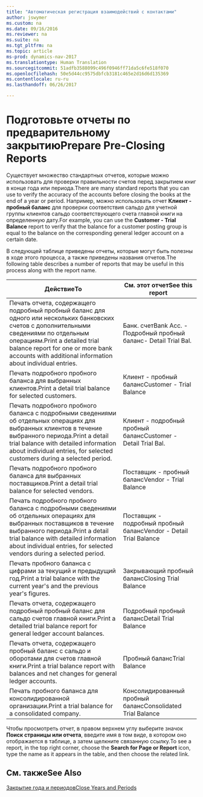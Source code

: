 ```yaml
---
title: "Автоматическая регистрация взаимодействий с контактами"
author: jswymer
ms.custom: na
ms.date: 09/16/2016
ms.reviewer: na
ms.suite: na
ms.tgt_pltfrm: na
ms.topic: article
ms-prod: dynamics-nav-2017
ms.translationtype: Human Translation
ms.sourcegitcommit: 51adfb3588099c496f0946ff71da5c6fe518f070
ms.openlocfilehash: 50e5d44cc9575dbfcb3181c465e2d16d6d135369
ms.contentlocale: ru-ru
ms.lasthandoff: 06/26/2017

---
```

# <a name="prepare-pre-closing-reports"></a><span data-ttu-id="e825a-102">Подготовьте отчеты по предварительному закрытию</span><span class="sxs-lookup"><span data-stu-id="e825a-102">Prepare Pre-Closing Reports</span></span>
<span data-ttu-id="e825a-103">Существует множество стандартных отчетов, которые можно использовать для проверки правильности счетов перед закрытием книг в конце года или периода.</span><span class="sxs-lookup"><span data-stu-id="e825a-103">There are many standard reports that you can use to verify the accuracy of the accounts before closing the books at the end of a year or period.</span></span> <span data-ttu-id="e825a-104">Например, можно использовать отчет **Клиент - пробный баланс** для проверки соответствия сальдо для учетной группы клиентов сальдо соответствующего счета главной книги на определенную дату.</span><span class="sxs-lookup"><span data-stu-id="e825a-104">For example, you can use the **Customer - Trial Balance** report to verify that the balance for a customer posting group is equal to the balance on the corresponding general ledger account on a certain date.</span></span>

<span data-ttu-id="e825a-105">В следующей таблице приведены отчеты, которые могут быть полезны в ходе этого процесса, а также приведены названия отчетов.</span><span class="sxs-lookup"><span data-stu-id="e825a-105">The following table describes a number of reports that may be useful in this process along with the report name.</span></span>

|<span data-ttu-id="e825a-106">Действие</span><span class="sxs-lookup"><span data-stu-id="e825a-106">To</span></span>     |<span data-ttu-id="e825a-107">См. этот отчет</span><span class="sxs-lookup"><span data-stu-id="e825a-107">See this report</span></span>       |
|-------|----------------------|
|<span data-ttu-id="e825a-108">Печать отчета, содержащего подробный пробный баланс для одного или нескольких банковских счетов с дополнительными сведениями по отдельным операциям.</span><span class="sxs-lookup"><span data-stu-id="e825a-108">Print a detailed trial balance report for one or more bank accounts with additional information about individual entries.</span></span>|<span data-ttu-id="e825a-109">Банк. счет</span><span class="sxs-lookup"><span data-stu-id="e825a-109">Bank Acc.</span></span> <span data-ttu-id="e825a-110">- Подробный пробный баланс</span><span class="sxs-lookup"><span data-stu-id="e825a-110">- Detail Trial Bal.</span></span>|
|<span data-ttu-id="e825a-111">Печать подробного пробного баланса для выбранных клиентов.</span><span class="sxs-lookup"><span data-stu-id="e825a-111">Print a detail trial balance for selected customers.</span></span>|<span data-ttu-id="e825a-112">Клиент - пробный баланс</span><span class="sxs-lookup"><span data-stu-id="e825a-112">Customer - Trial Balance</span></span>|
|<span data-ttu-id="e825a-113">Печать подробного пробного баланса с подробными сведениями об отдельных операциях для выбранных клиентов в течение выбранного периода.</span><span class="sxs-lookup"><span data-stu-id="e825a-113">Print a detail trial balance with detailed information about individual entries, for selected customers during a selected period.</span></span>|<span data-ttu-id="e825a-114">Клиент - подробный пробный баланс</span><span class="sxs-lookup"><span data-stu-id="e825a-114">Customer - Detail Trial Bal.</span></span>|
|<span data-ttu-id="e825a-115">Печать подробного пробного баланса для выбранных поставщиков.</span><span class="sxs-lookup"><span data-stu-id="e825a-115">Print a detail trial balance for selected vendors.</span></span>|<span data-ttu-id="e825a-116">Поставщик - пробный баланс</span><span class="sxs-lookup"><span data-stu-id="e825a-116">Vendor - Trial Balance</span></span>|
|<span data-ttu-id="e825a-117">Печать подробного пробного баланса с подробными сведениями об отдельных операциях для выбранных поставщиков в течение выбранного периода.</span><span class="sxs-lookup"><span data-stu-id="e825a-117">Print a detail trial balance with detailed information about individual entries, for selected vendors during a selected period.</span></span>|<span data-ttu-id="e825a-118">Поставщик - подробный пробный баланс</span><span class="sxs-lookup"><span data-stu-id="e825a-118">Vendor - Detail Trial Balance</span></span>|
|<span data-ttu-id="e825a-119">Печать пробного баланса с цифрами за текущий и предыдущий год.</span><span class="sxs-lookup"><span data-stu-id="e825a-119">Print a trial balance with the current year's and the previous year's figures.</span></span>|<span data-ttu-id="e825a-120">Закрывающий пробный баланс</span><span class="sxs-lookup"><span data-stu-id="e825a-120">Closing Trial Balance</span></span>|
|<span data-ttu-id="e825a-121">Печать отчета, содержащего подробный пробный баланс для сальдо счетов главной книги.</span><span class="sxs-lookup"><span data-stu-id="e825a-121">Print a detailed trial balance report for general ledger account balances.</span></span>|<span data-ttu-id="e825a-122">Подробный пробный баланс</span><span class="sxs-lookup"><span data-stu-id="e825a-122">Detail Trial Balance</span></span>|
|<span data-ttu-id="e825a-123">Печать отчета, содержащего пробный баланс с сальдо и оборотами для счетов главной книги.</span><span class="sxs-lookup"><span data-stu-id="e825a-123">Print a trial balance report with balances and net changes for general ledger accounts.</span></span>|<span data-ttu-id="e825a-124">Пробный баланс</span><span class="sxs-lookup"><span data-stu-id="e825a-124">Trial Balance</span></span>|
|<span data-ttu-id="e825a-125">Печать пробного баланса для консолидированной организации.</span><span class="sxs-lookup"><span data-stu-id="e825a-125">Print a trial balance for a consolidated company.</span></span>|<span data-ttu-id="e825a-126">Консолидированный пробный баланс</span><span class="sxs-lookup"><span data-stu-id="e825a-126">Consolidated Trial Balance</span></span>|
<span data-ttu-id="e825a-127">Чтобы просмотреть отчет, в правом верхнем углу выберите значок **Поиск страницы или отчета**, введите имя в том виде, в котором оно отображается в таблице, а затем щелкните связанную ссылку.</span><span class="sxs-lookup"><span data-stu-id="e825a-127">To see a report, in the top right corner, choose the **Search for Page or Report** icon, type the name as it appears in the table, and then choose the related link.</span></span>

## <a name="see-also"></a><span data-ttu-id="e825a-128">См. также</span><span class="sxs-lookup"><span data-stu-id="e825a-128">See Also</span></span>
[<span data-ttu-id="e825a-129">Закрытие года и периодов</span><span class="sxs-lookup"><span data-stu-id="e825a-129">Close Years and Periods</span></span>](year-close-years-periods.md)

